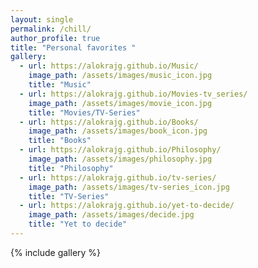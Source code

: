 ```yaml
---
layout: single
permalink: /chill/
author_profile: true
title: "Personal favorites "
gallery:
  - url: https://alokrajg.github.io/Music/
    image_path: /assets/images/music_icon.jpg
    title: "Music"
  - url: https://alokrajg.github.io/Movies-tv_series/
    image_path: /assets/images/movie_icon.jpg
    title: "Movies/TV-Series"
  - url: https://alokrajg.github.io/Books/
    image_path: /assets/images/book_icon.jpg
    title: "Books"
  - url: https://alokrajg.github.io/Philosophy/
    image_path: /assets/images/philosophy.jpg
    title: "Philosophy"
  - url: https://alokrajg.github.io/tv-series/
    image_path: /assets/images/tv-series_icon.jpg
    title: "TV-Series"
  - url: https://alokrajg.github.io/yet-to-decide/
    image_path: /assets/images/decide.jpg
    title: "Yet to decide"
---
```


{% include gallery %}


